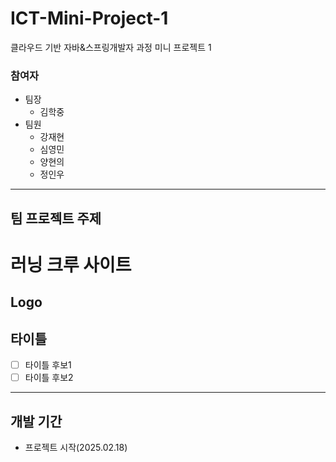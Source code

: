 # ICT-Mini-Project-1
클라우드 기반 자바&amp;스프링개발자 과정 미니 프로젝트 1

### 참여자
* 팀장
  * 김학중
* 팀원
  * 강재현
  * 심영민
  * 양현의
  * 정인우

---

## 팀 프로젝트 주제

# 러닝 크루 사이트

## Logo

## 타이틀

 - [ ] 타이틀 후보1
 - [ ] 타이틀 후보2
---

## 개발 기간

 * 프로젝트 시작(2025.02.18)